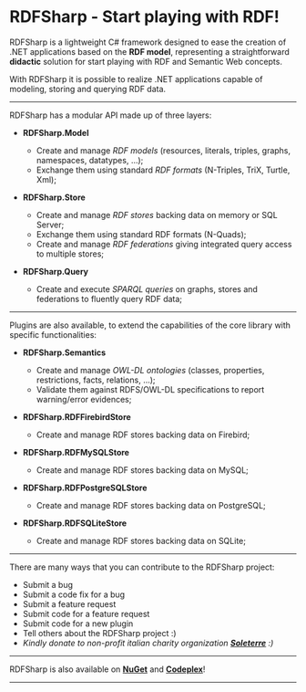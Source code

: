 # RDFSharp - Start playing with RDF!
RDFSharp is a lightweight C# framework designed to ease the creation of .NET applications based on the <b>RDF model</b>, representing a straightforward <b>didactic</b> solution for start playing with RDF and Semantic Web concepts. 

With RDFSharp it is possible to realize .NET applications capable of modeling, storing and querying RDF data.
<hr>
RDFSharp has a modular API made up of three layers: 

<ul>
    <li><b>RDFSharp.Model</b></li> 
    <ul>
        <li>Create and manage <i>RDF models</i> (resources, literals, triples, graphs, namespaces, datatypes, ...);</li>
        <li>Exchange them using standard <i>RDF formats</i> (N-Triples, TriX, Turtle, Xml);</li>
    </ul>
</ul>
<ul>
    <li><b>RDFSharp.Store</b></li> 
    <ul>
        <li>Create and manage <i>RDF stores</i> backing data on memory or SQL Server;</li>
        <li>Exchange them using standard RDF formats (N-Quads);</li>
        <li>Create and manage <i>RDF federations</i> giving integrated query access to multiple stores;</li>
    </ul>
</ul>
<ul>
    <li><b>RDFSharp.Query</b></li> 
    <ul>
        <li>Create and execute <i>SPARQL queries</i> on graphs, stores and federations to fluently query RDF data;</li>
    </ul>
</ul>
<hr>
Plugins are also available, to extend the capabilities of the core library with specific functionalities:

<ul>
    <li><b>RDFSharp.Semantics</b></li> 
    <ul>
        <li>Create and manage <i>OWL-DL ontologies</i> (classes, properties, restrictions, facts, relations, ...);</li> 
        <li>Validate them against RDFS/OWL-DL specifications to report warning/error evidences;</li>
    </ul>
</ul>
<ul>
    <li><b>RDFSharp.RDFFirebirdStore</b></li> 
    <ul>
        <li>Create and manage RDF stores backing data on Firebird;</li>
    </ul>
</ul>
<ul>
    <li><b>RDFSharp.RDFMySQLStore</b></li> 
    <ul>
        <li>Create and manage RDF stores backing data on MySQL;</li>
    </ul>
</ul>
<ul>
    <li><b>RDFSharp.RDFPostgreSQLStore</b></li> 
    <ul>
        <li>Create and manage RDF stores backing data on PostgreSQL;</li>
    </ul>
</ul>
<ul>
    <li><b>RDFSharp.RDFSQLiteStore</b></li> 
    <ul>
        <li>Create and manage RDF stores backing data on SQLite;</li>
    </ul>
</ul>
<hr>
There are many ways that you can contribute to the RDFSharp project: 

<ul>
    <li>Submit a bug</li> 
    <li>Submit a code fix for a bug</li>  
    <li>Submit a feature request</li>
    <li>Submit code for a feature request</li>
    <li>Submit code for a new plugin</li>
    <li>Tell others about the RDFSharp project :)</li>  
    <li><i>Kindly donate to non-profit italian charity organization <b><a href="http://www.soleterre.org/en/about-us">Soleterre</a></b> :)</i></li> 
</ul>
<hr>
RDFSharp is also available on <b><a href="http://www.nuget.org/packages?q=rdfsharp">NuGet</a></b> and <b><a href="https://rdfsharp.codeplex.com/">Codeplex</a></b>!
<hr>
